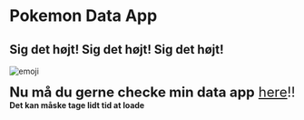 # Pokemon Data App
## Sig det højt! Sig det højt! Sig det højt!
![emoji](https://preview.redd.it/lqabnhhh4lm61.jpg?width=640&crop=smart&auto=webp&v=enabled&s=d2b8dfa1e62af7b3c337f0a32ba794dc294338a7)

<font size = "5">

**Nu må du gerne checke min data app** [here](https://dennis2300.github.io/pokemon-data-app/)!!
</font><br>
**Det kan måske tage lidt tid at loade**